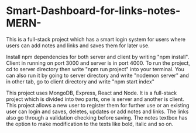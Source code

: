 # Smart-Dashboard-for-links-notes-MERN-
This is a full-stack project which has a smart login system for users where users can add notes and links and saves them for later use.

Install npm dependencies for both server and client by writing "npm install". Client in running on port 3000 and server is in port 4000. To run the project, cd to server directory then write "npm run project" into your terminal. You can also run it by going to server directory and write "nodemon server" and in other tab, go to client directory and write "npm start index"

This project uses MongoDB, Express, React and Node. It is a full-stack project which is divided into two parts, one is server and another is client. This project allows a new user to register them for further use or an existing user can login and saves, deletes, updates or add notes and links. The links also go through a validation checking before saving. The notes textbox has the option to make modification to the texts like bold, italic and so on.
